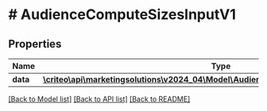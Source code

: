 # # AudienceComputeSizesInputV1

## Properties

Name | Type | Description | Notes
------------ | ------------- | ------------- | -------------
**data** | [**\criteo\api\marketingsolutions\v2024_04\Model\AudienceComputeSizeEntityV1Resource[]**](AudienceComputeSizeEntityV1Resource.md) |  | [optional]

[[Back to Model list]](../../README.md#models) [[Back to API list]](../../README.md#endpoints) [[Back to README]](../../README.md)
